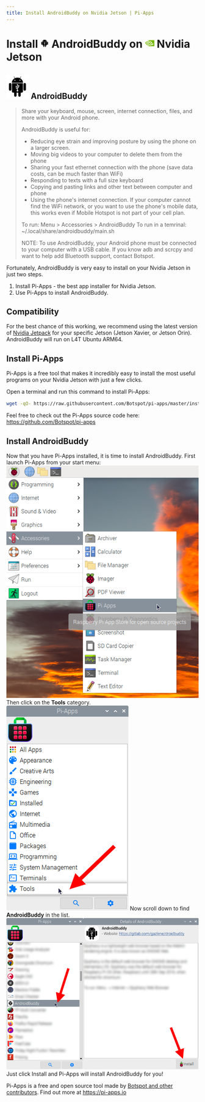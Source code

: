 ```yaml
---
title: Install AndroidBuddy on Nvidia Jetson | Pi-Apps
---
```

<div class="simple-install-content content">

# Install <img src="/img/app-icons/AndroidBuddy/icon-64.png" height=24> AndroidBuddy on <img src=/img/other-icons/nvidia-icon.svg height=24> Nvidia Jetson

## <img src="/img/app-icons/AndroidBuddy/icon-64.png"> AndroidBuddy
> Share your keyboard, mouse, screen, internet connection, files, and more with your Android phone.
> 
> AndroidBuddy is useful for:
> - Reducing eye strain and improving posture by using the phone on a larger screen.
> - Moving big videos to your computer to delete them from the phone
> - Sharing your fast ethernet connection with the phone (save data costs, can be much faster than WiFi)
> - Responding to texts with a full size keyboard
> - Copying and pasting links and other text between computer and phone
> - Using the phone's internet connection. If your computer cannot find the WiFi network, or you want to use the phone's mobile data, this works even if Mobile Hotspot is not part of your cell plan.
> 
> To run: Menu > Accessories > AndroidBuddy
> To run in a temrinal: ~/.local/share/androidbuddy/main.sh
> 
> NOTE: To use AndroidBuddy, your Android phone must be connected to your computer with a USB cable. If you know adb and scrcpy and want to help add Bluetooth support, contact Botspot.

Fortunately, AndroidBuddy is very easy to install on your Nvidia Jetson in just two steps.
1. Install Pi-Apps - the best app installer for Nvidia Jetson.
2. Use Pi-Apps to install AndroidBuddy.
</div>
<div class="simple-install-content content">

## Compatibility
For the best chance of this working, we recommend using the latest version of [Nvidia Jetpack](https://developer.nvidia.com/embedded/jetpack-archive) for your specific Jetson (Jetson Xavier, or Jetson Orin).
AndroidBuddy will run on L4T Ubuntu ARM64.
</div>
<div class="simple-install-content content">

## Install Pi-Apps

Pi-Apps is a free tool that makes it incredibly easy to install the most useful programs on your Nvidia Jetson with just a few clicks.

Open a terminal and run this command to install Pi-Apps:
```bash
wget -qO- https://raw.githubusercontent.com/Botspot/pi-apps/master/install | bash
```
Feel free to check out the Pi-Apps source code here: https://github.com/Botspot/pi-apps
</div>
<div class="simple-install-content content">

## Install AndroidBuddy

Now that you have Pi-Apps installed, it is time to install AndroidBuddy.
First launch Pi-Apps from your start menu:
<img src="/img/start-menu.png">
Then click on the <b>Tools</b> category.
<img src="/img/category-selections/Tools.png">
Now scroll down to find <b>AndroidBuddy</b> in the list.
<img src="/img/app-icons/AndroidBuddy/app-selection.png">
Just click Install and Pi-Apps will install AndroidBuddy for you!
</div>
<div class="simple-install-content content">

Pi-Apps is a free and open source tool made by [Botspot and other contributors](/about/#contributors). Find out more at https://pi-apps.io
</div>
